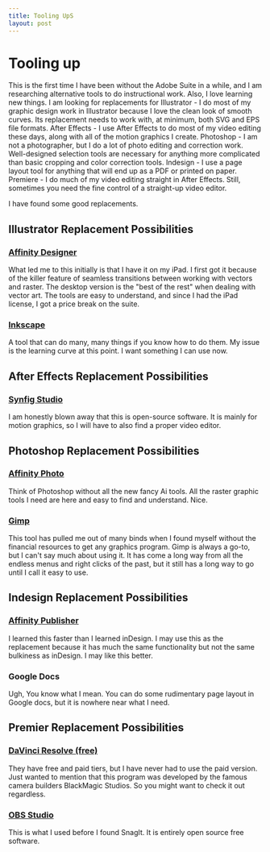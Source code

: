 ```yaml
---
title: Tooling UpS
layout: post
---
```




# Tooling up

This is the first time I have been without the Adobe Suite in a while, and I am researching alternative tools to do instructional work. Also, I love learning new things. 
I am looking for replacements for 
Illustrator - I do most of my graphic design work in Illustrator because I love the clean look of smooth curves. Its replacement needs to work with, at minimum, both SVG and EPS file formats.
After Effects - I use After Effects to do most of my video editing these days, along with all of the motion graphics I create. 
Photoshop - I am not a photographer, but I do a lot of photo editing and correction work. Well-designed selection tools are necessary for anything more complicated than basic cropping and color correction tools. 
Indesign - I use a page layout tool for anything that will end up as a PDF or printed on paper. 
Premiere - I do much of my video editing straight in After Effects. Still, sometimes you need the fine control of a straight-up video editor. 

I have found some good replacements. 

## Illustrator Replacement Possibilities

### [Affinity Designer](https://affinity.serif.com/)

What led me to this initially is that I have it on my iPad. I first got it because of the killer feature of seamless transitions between working with vectors and raster. The desktop version is the "best of the rest" when dealing with vector art. The tools are easy to understand, and since I had the iPad license, I got a price break on the suite. 

### [Inkscape](https://inkscape.org/)

A tool that can do many, many things if you know how to do them. My issue is the learning curve at this point. I want something I can use now. 

## After Effects Replacement Possibilities

### [Synfig Studio](https://www.synfig.org/)

I am honestly blown away that this is open-source software. It is mainly for motion graphics, so I will have to also find a proper video editor. 

## Photoshop Replacement Possibilities

### [Affinity Photo](https://affinity.serif.com/)

Think of Photoshop without all the new fancy Ai tools. All the raster graphic tools I need are here and easy to find and understand. Nice. 

### [Gimp](https://www.gimp.org/downloads/)

This tool has pulled me out of many binds when I found myself without the financial resources to get any graphics program. Gimp is always a go-to, but I can't say much about using it. It has come a long way from all the endless menus and right clicks of the past, but it still has a long way to go until I call it easy to use. 

## Indesign Replacement Possibilities

### [Affinity Publisher](https://affinity.serif.com/)
I learned this faster than I learned inDesign. I may use this as the replacement because it has much the same functionality but not the same bulkiness as inDesign. I may like this better. 

### Google Docs

Ugh, You know what I mean. You can do some rudimentary page layout in Google docs, but it is nowhere near what I need. 

## Premier Replacement Possibilities

### [DaVinci Resolve (free)](https://www.blackmagicdesign.com/products/davinciresolve)
They have free and paid tiers, but I have never had to use the paid version. Just wanted to mention that this program was developed by the famous camera builders BlackMagic Studios. So you might want to check it out regardless. 

### [OBS Studio](https://obsproject.com/)

This is what I used before I found SnagIt. It is entirely open source free software. 
